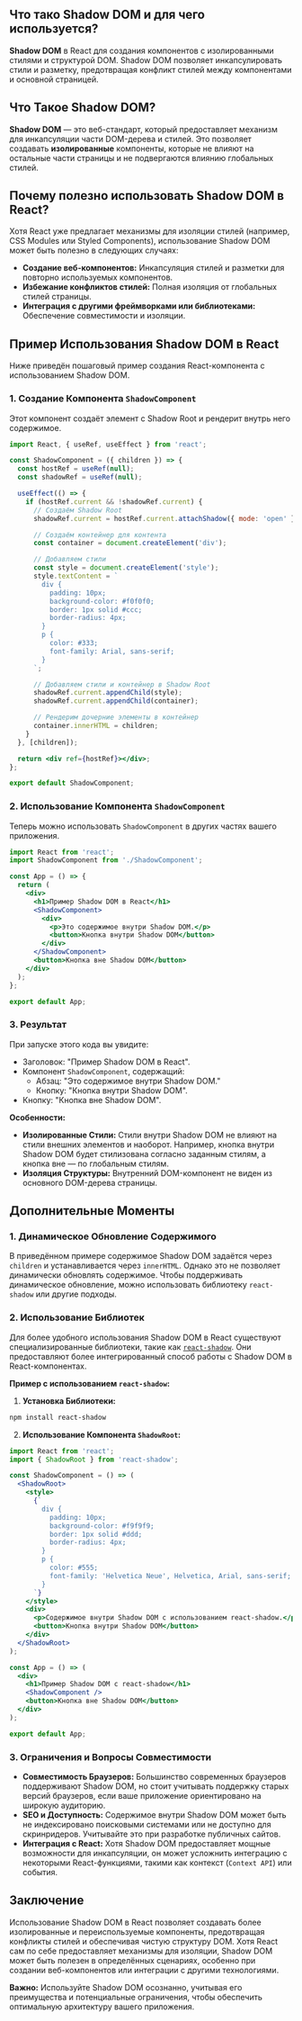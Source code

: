 ## Что тако Shadow DOM и для чего используется?

**Shadow DOM** в React для создания компонентов с изолированными стилями и структурой DOM. Shadow DOM позволяет инкапсулировать стили и разметку, предотвращая конфликт стилей между компонентами и основной страницей.

## **Что Такое Shadow DOM?**

**Shadow DOM** — это веб-стандарт, который предоставляет механизм для инкапсуляции части DOM-дерева и стилей. Это позволяет создавать **изолированные** компоненты, которые не влияют на остальные части страницы и не подвергаются влиянию глобальных стилей.

## **Почему полезно использовать Shadow DOM в React?**

Хотя React уже предлагает механизмы для изоляции стилей (например, CSS Modules или Styled Components), использование Shadow DOM может быть полезно в следующих случаях:

- **Создание веб-компонентов:** Инкапсуляция стилей и разметки для повторно используемых компонентов.
- **Избежание конфликтов стилей:** Полная изоляция от глобальных стилей страницы.
- **Интеграция с другими фреймворками или библиотеками:** Обеспечение совместимости и изоляции.

## **Пример Использования Shadow DOM в React**

Ниже приведён пошаговый пример создания React-компонента с использованием Shadow DOM.

### **1. Создание Компонента `ShadowComponent`**

Этот компонент создаёт элемент с Shadow Root и рендерит внутрь него содержимое.

```jsx
import React, { useRef, useEffect } from 'react';

const ShadowComponent = ({ children }) => {
  const hostRef = useRef(null);
  const shadowRef = useRef(null);

  useEffect(() => {
    if (hostRef.current && !shadowRef.current) {
      // Создаём Shadow Root
      shadowRef.current = hostRef.current.attachShadow({ mode: 'open' });

      // Создаём контейнер для контента
      const container = document.createElement('div');

      // Добавляем стили
      const style = document.createElement('style');
      style.textContent = `
        div {
          padding: 10px;
          background-color: #f0f0f0;
          border: 1px solid #ccc;
          border-radius: 4px;
        }
        p {
          color: #333;
          font-family: Arial, sans-serif;
        }
      `;

      // Добавляем стили и контейнер в Shadow Root
      shadowRef.current.appendChild(style);
      shadowRef.current.appendChild(container);

      // Рендерим дочерние элементы в контейнер
      container.innerHTML = children;
    }
  }, [children]);

  return <div ref={hostRef}></div>;
};

export default ShadowComponent;
```

### **2. Использование Компонента `ShadowComponent`**

Теперь можно использовать `ShadowComponent` в других частях вашего приложения.

```jsx
import React from 'react';
import ShadowComponent from './ShadowComponent';

const App = () => {
  return (
    <div>
      <h1>Пример Shadow DOM в React</h1>
      <ShadowComponent>
        <div>
          <p>Это содержимое внутри Shadow DOM.</p>
          <button>Кнопка внутри Shadow DOM</button>
        </div>
      </ShadowComponent>
      <button>Кнопка вне Shadow DOM</button>
    </div>
  );
};

export default App;
```

### **3. Результат**

При запуске этого кода вы увидите:

- Заголовок: "Пример Shadow DOM в React".
- Компонент `ShadowComponent`, содержащий:
  - Абзац: "Это содержимое внутри Shadow DOM."
  - Кнопку: "Кнопка внутри Shadow DOM".
- Кнопку: "Кнопка вне Shadow DOM".

**Особенности:**

- **Изолированные Стили:** Стили внутри Shadow DOM не влияют на стили внешних элементов и наоборот. Например, кнопка внутри Shadow DOM будет стилизована согласно заданным стилям, а кнопка вне — по глобальным стилям.
- **Изоляция Структуры:** Внутренний DOM-компонент не виден из основного DOM-дерева страницы.

## **Дополнительные Моменты**

### **1. Динамическое Обновление Содержимого**

В приведённом примере содержимое Shadow DOM задаётся через `children` и устанавливается через `innerHTML`. Однако это не позволяет динамически обновлять содержимое. Чтобы поддерживать динамическое обновление, можно использовать библиотеку `react-shadow` или другие подходы.

### **2. Использование Библиотек**

Для более удобного использования Shadow DOM в React существуют специализированные библиотеки, такие как [`react-shadow`](https://github.com/Wildhoney/react-shadow). Они предоставляют более интегрированный способ работы с Shadow DOM в React-компонентах.

**Пример с использованием `react-shadow`:**

1. **Установка Библиотеки:**

```bash
npm install react-shadow
```

2. **Использование Компонента `ShadowRoot`:**

```jsx
import React from 'react';
import { ShadowRoot } from 'react-shadow';

const ShadowComponent = () => (
  <ShadowRoot>
    <style>
      {`
        div {
          padding: 10px;
          background-color: #f9f9f9;
          border: 1px solid #ddd;
          border-radius: 4px;
        }
        p {
          color: #555;
          font-family: 'Helvetica Neue', Helvetica, Arial, sans-serif;
        }
      `}
    </style>
    <div>
      <p>Содержимое внутри Shadow DOM с использованием react-shadow.</p>
      <button>Кнопка внутри Shadow DOM</button>
    </div>
  </ShadowRoot>
);

const App = () => (
  <div>
    <h1>Пример Shadow DOM с react-shadow</h1>
    <ShadowComponent />
    <button>Кнопка вне Shadow DOM</button>
  </div>
);

export default App;
```

### **3. Ограничения и Вопросы Совместимости**

- **Совместимость Браузеров:** Большинство современных браузеров поддерживают Shadow DOM, но стоит учитывать поддержку старых версий браузеров, если ваше приложение ориентировано на широкую аудиторию.
- **SEO и Доступность:** Содержимое внутри Shadow DOM может быть не индексировано поисковыми системами или не доступно для скринридеров. Учитывайте это при разработке публичных сайтов.
- **Интеграция с React:** Хотя Shadow DOM предоставляет мощные возможности для инкапсуляции, он может усложнить интеграцию с некоторыми React-функциями, такими как контекст (`Context API`) или события.

## **Заключение**

Использование Shadow DOM в React позволяет создавать более изолированные и переиспользуемые компоненты, предотвращая конфликты стилей и обеспечивая чистую структуру DOM. Хотя React сам по себе предоставляет механизмы для изоляции, Shadow DOM может быть полезен в определённых сценариях, особенно при создании веб-компонентов или интеграции с другими технологиями.

**Важно:** Используйте Shadow DOM осознанно, учитывая его преимущества и потенциальные ограничения, чтобы обеспечить оптимальную архитектуру вашего приложения.